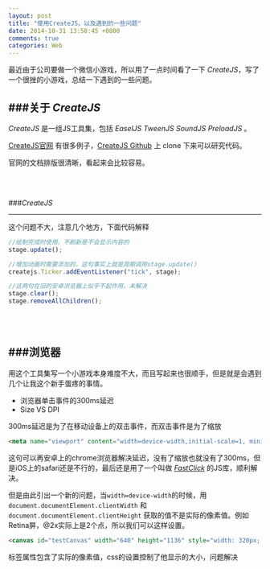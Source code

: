 ```yaml
---
layout: post
title: "使用CreateJS，以及遇到的一些问题"
date: 2014-10-31 13:58:45 +0800
comments: true
categories: Web
---
```


最近由于公司要做一个微信小游戏，所以用了一点时间看了一下 *CreateJS*，写了一个很挫的小游戏，总结一下遇到的一些问题。

<!-- more -->

###关于 *CreateJS*
---

*CreateJS* 是一组JS工具集，包括 *EaselJS* *TweenJS* *SoundJS* *PreloadJS* 。

[CreateJS官网](http://www.createjs.com) 有很多例子，[CreateJS Github](https://github.com/CreateJS) 上 clone 下来可以研究代码。

官网的文档排版很清晰，看起来会比较容易。

<br /> <br />

###*CreateJS*

---

这个问题不大，注意几个地方，下面代码解释

``` javascript
//绘制完成时使用，不刷新是不会显示内容的
stage.update(); 

//增加动画时需要添加的，这句事实上就是周期调用stage.update()
createjs.Ticker.addEventListener("tick", stage); 

//这两句在旧的安卓浏览器上似乎不起作用，未解决
stage.clear();
stage.removeAllChildren(); 
```

<br /> <br />

###浏览器
---

用这个工具集写一个小游戏本身难度不大，而且写起来也很顺手，但是就是会遇到几个让我这个新手蛋疼的事情。

* 浏览器单击事件的300ms延迟
* Size VS DPI

300ms延迟是为了在移动设备上的双击事件，而双击事件是为了缩放

``` html
<meta name="viewport" content="width=device-width,initial-scale=1, minimum-scale=1, maximum-scale=1, user-scalable=no"/>
```

这句可以再安卓上的chrome浏览器解决延迟，没有了缩放也就没有了300ms，但是iOS上的safari还是不行的，最后还是用了一个叫做 [*FastClick*](https://github.com/ftlabs/fastclick) 的JS库，顺利解决。

但是由此引出一个新的问题，当`width=device-width`的时候，用 `document.documentElement.clientWidth` 和 `document.documentElement.clientHeight` 获取的值不是实际的像素值。例如Retina屏，@2x实际上是2个点，所以我们可以这样设置。

``` html
<canvas id="testCanvas" width="640" height="1136" style="width: 320px; height: 568px;"></canvas>
```

标签属性包含了实际的像素值，css的设置控制了他显示的大小，问题解决

